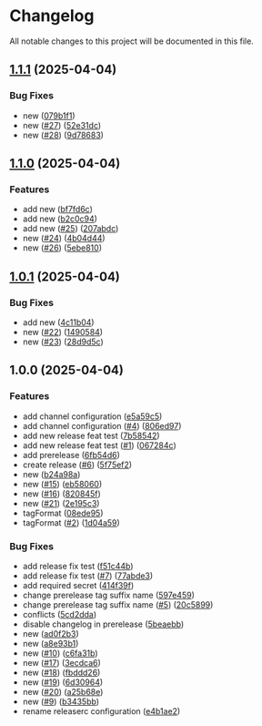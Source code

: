 # Changelog

All notable changes to this project will be documented in this file.

## [1.1.1](https://github.com/glenonmateus/semantic-release/compare/1.1.0...1.1.1) (2025-04-04)


### Bug Fixes

* new ([079b1f1](https://github.com/glenonmateus/semantic-release/commit/079b1f13f4aadf378a6f3f9daee935c6934091e4))
* new ([#27](https://github.com/glenonmateus/semantic-release/issues/27)) ([52e31dc](https://github.com/glenonmateus/semantic-release/commit/52e31dcaf9421cf3ed37a50db2d3e689fc7d8d08))
* new ([#28](https://github.com/glenonmateus/semantic-release/issues/28)) ([9d78683](https://github.com/glenonmateus/semantic-release/commit/9d786834e8f55465fb285c35a29ed3b889e7eab9))

## [1.1.0](https://github.com/glenonmateus/semantic-release/compare/1.0.1...1.1.0) (2025-04-04)


### Features

* add new ([bf7fd6c](https://github.com/glenonmateus/semantic-release/commit/bf7fd6c1badc1767ab2a0d3434e754baffd4056d))
* add new ([b2c0c94](https://github.com/glenonmateus/semantic-release/commit/b2c0c94d846f98798916853df450158c2947e387))
* add new ([#25](https://github.com/glenonmateus/semantic-release/issues/25)) ([207abdc](https://github.com/glenonmateus/semantic-release/commit/207abdcb7fa3726af92759cb4095023a519094b3))
* new ([#24](https://github.com/glenonmateus/semantic-release/issues/24)) ([4b04d44](https://github.com/glenonmateus/semantic-release/commit/4b04d44c209b00e97a1df2c10a0ef46c82a16568))
* new ([#26](https://github.com/glenonmateus/semantic-release/issues/26)) ([5ebe810](https://github.com/glenonmateus/semantic-release/commit/5ebe81099aab05198eed1e1f301dc847912b79f2))

## [1.0.1](https://github.com/glenonmateus/semantic-release/compare/1.0.0...1.0.1) (2025-04-04)


### Bug Fixes

* add new ([4c11b04](https://github.com/glenonmateus/semantic-release/commit/4c11b04493be33b6a351deafe33481b0a2a00b41))
* new ([#22](https://github.com/glenonmateus/semantic-release/issues/22)) ([1490584](https://github.com/glenonmateus/semantic-release/commit/1490584aa7eb3be0e013cb7a62d57ae32d95b37f))
* new ([#23](https://github.com/glenonmateus/semantic-release/issues/23)) ([28d9d5c](https://github.com/glenonmateus/semantic-release/commit/28d9d5ca56566767b5da66a03ad3c3b109ae0f10))

## 1.0.0 (2025-04-04)


### Features

* add channel configuration ([e5a59c5](https://github.com/glenonmateus/semantic-release/commit/e5a59c5fdffc4451d262f9c53fdd85d02e74dd43))
* add channel configuration ([#4](https://github.com/glenonmateus/semantic-release/issues/4)) ([806ed97](https://github.com/glenonmateus/semantic-release/commit/806ed9781ecf892a369aa1998c954e456f77f977))
* add new release feat test ([7b58542](https://github.com/glenonmateus/semantic-release/commit/7b58542fab02235b2d8a0cfb5afe64937909ca12))
* add new release feat test ([#1](https://github.com/glenonmateus/semantic-release/issues/1)) ([067284c](https://github.com/glenonmateus/semantic-release/commit/067284c7d086cf981fa1e8ed98ffe64d2ec71672))
* add prerelease ([6fb54d6](https://github.com/glenonmateus/semantic-release/commit/6fb54d60a4c1d68025c06983e1337a44ab20b5b5))
* create release ([#6](https://github.com/glenonmateus/semantic-release/issues/6)) ([5f75ef2](https://github.com/glenonmateus/semantic-release/commit/5f75ef20e6b2335b7dff7103facd940cbd94e3a7))
* new ([b24a98a](https://github.com/glenonmateus/semantic-release/commit/b24a98ab63c6318ab214d9b5c478230d1a7f1c60))
* new ([#15](https://github.com/glenonmateus/semantic-release/issues/15)) ([eb58060](https://github.com/glenonmateus/semantic-release/commit/eb58060c97a506ccc7198b136a2a2c59967811e1))
* new ([#16](https://github.com/glenonmateus/semantic-release/issues/16)) ([820845f](https://github.com/glenonmateus/semantic-release/commit/820845f4bb0203f51a63e64ac75096eb188ea08d))
* new ([#21](https://github.com/glenonmateus/semantic-release/issues/21)) ([2e195c3](https://github.com/glenonmateus/semantic-release/commit/2e195c3ed37675764bd5b4fbcb2ae791175c98e9))
* tagFormat ([08ede95](https://github.com/glenonmateus/semantic-release/commit/08ede950ef3e53498f4823ddacd283e722a21153))
* tagFormat ([#2](https://github.com/glenonmateus/semantic-release/issues/2)) ([1d04a59](https://github.com/glenonmateus/semantic-release/commit/1d04a598ed106096437c0913c153557ded292e7d))


### Bug Fixes

* add release fix test ([f51c44b](https://github.com/glenonmateus/semantic-release/commit/f51c44b9fc91a197ab9511cfdbd8e226ea234d4a))
* add release fix test ([#7](https://github.com/glenonmateus/semantic-release/issues/7)) ([77abde3](https://github.com/glenonmateus/semantic-release/commit/77abde3857ce2c29b578f16aa0a26d1a53b1c065))
* add required secret ([414f39f](https://github.com/glenonmateus/semantic-release/commit/414f39fd979cef6e5c7ab8c55932d316519d1514))
* change prerelease tag suffix name ([597e459](https://github.com/glenonmateus/semantic-release/commit/597e459d7c05f7c18f2f5fc8b9f2b332e14b7899))
* change prerelease tag suffix name ([#5](https://github.com/glenonmateus/semantic-release/issues/5)) ([20c5899](https://github.com/glenonmateus/semantic-release/commit/20c58994d993892445de7c9a8f25db2912f01980))
* conflicts ([5cd2dda](https://github.com/glenonmateus/semantic-release/commit/5cd2dda1cfe467a7d1ba1973fb1f5cc602d99ae8))
* disable changelog in prerelease ([5beaebb](https://github.com/glenonmateus/semantic-release/commit/5beaebba852c07a96f375a723ca8d68a46c599ed))
* new ([ad0f2b3](https://github.com/glenonmateus/semantic-release/commit/ad0f2b3c2c5c018d0e0ee781fb9b64852ebebfcf))
* new ([a8e93b1](https://github.com/glenonmateus/semantic-release/commit/a8e93b192c0647ea6b8d72e2761596bca3090da7))
* new ([#10](https://github.com/glenonmateus/semantic-release/issues/10)) ([c6fa31b](https://github.com/glenonmateus/semantic-release/commit/c6fa31b7523655d1c25c61e93ae9ead30b4e5b67))
* new ([#17](https://github.com/glenonmateus/semantic-release/issues/17)) ([3ecdca6](https://github.com/glenonmateus/semantic-release/commit/3ecdca6db157591490109fe17a3336b42fa900a9))
* new ([#18](https://github.com/glenonmateus/semantic-release/issues/18)) ([fbddd26](https://github.com/glenonmateus/semantic-release/commit/fbddd263da9d6b2eb004afab183cb6fa1ae51ab1))
* new ([#19](https://github.com/glenonmateus/semantic-release/issues/19)) ([6d30964](https://github.com/glenonmateus/semantic-release/commit/6d309644a30b3ef7b0d046a90729ee4a3d4e808b))
* new ([#20](https://github.com/glenonmateus/semantic-release/issues/20)) ([a25b68e](https://github.com/glenonmateus/semantic-release/commit/a25b68ecb6d04667b0d8431ca3a4f0a1573fff67))
* new ([#9](https://github.com/glenonmateus/semantic-release/issues/9)) ([b3435bb](https://github.com/glenonmateus/semantic-release/commit/b3435bb7688a066d9367b8a2cb1dbf84c4267ee5))
* rename releaserc configuration ([e4b1ae2](https://github.com/glenonmateus/semantic-release/commit/e4b1ae287c13588dd530cfef9840eb270b275aae))
